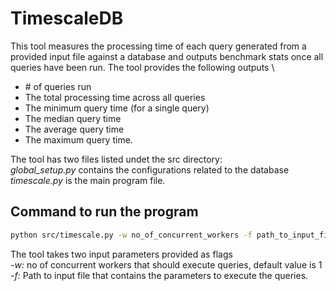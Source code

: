 # TimescaleDB

This tool measures the processing time of each query generated from a provided input file against a database and outputs benchmark stats once
all queries have been run. The tool provides the following outputs \
* \# of queries run
* The total processing time across all queries
* The minimum query time (for a single query)
* The median query time
* The average query time
* The maximum query time. 

The tool has two files listed undet the src directory:  
*global_setup.py* contains the configurations related to the database  
*timescale.py* is the main program file.

## Command to run the program
```bash
python src/timescale.py -w no_of_concurrent_workers -f path_to_input_file
```
The tool takes two input parameters provided as flags  
*-w:* no of concurrent workers that should execute queries, default value is 1  
*-f:* Path to input file that contains the parameters to execute the queries.

